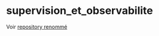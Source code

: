 # supervision_et_observabilite

Voir [repository renommé](https://github.com/pragmatic-fermat/observabilite_des_applications)
